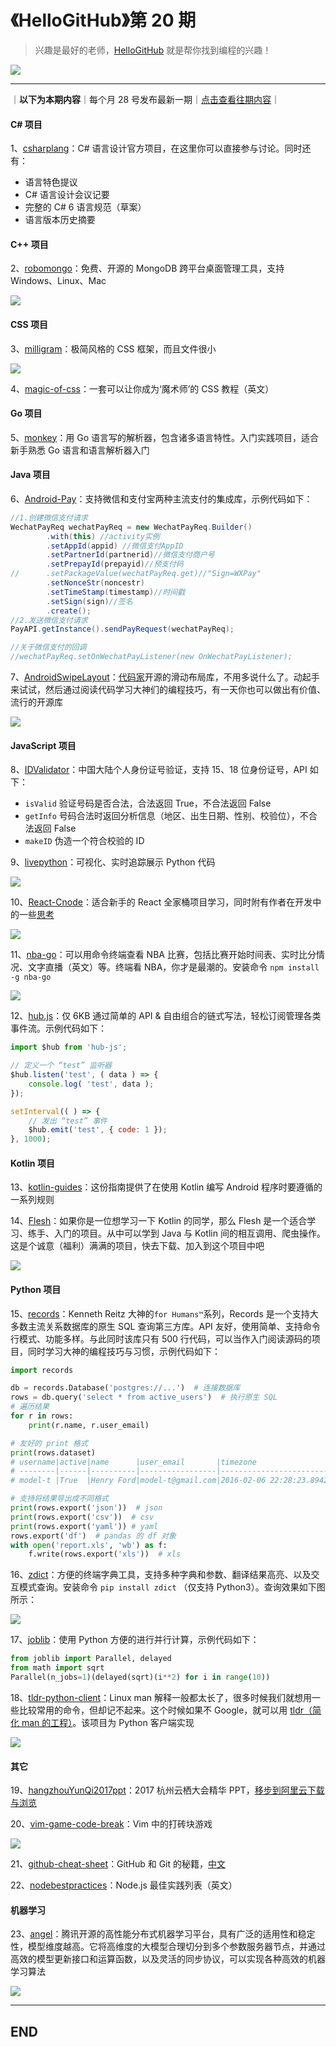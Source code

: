 # 《HelloGitHub》第 20 期
>兴趣是最好的老师，<a target="\_blank" href="https://hellogithub.com">HelloGitHub</a> 就是帮你找到编程的兴趣！

![](/volume01/img/hello-github.jpg)

---
｜**以下为本期内容**｜每个月 28 号发布最新一期｜<a target="\_blank" href="https://github.com/521xueweihan/HelloGitHub#往期回顾">点击查看往期内容</a>｜

#### C# 项目
1、[csharplang](https://github.com/dotnet/csharplang)：C# 语言设计官方项目，在这里你可以直接参与讨论。同时还有：
- 语言特色提议
- C# 语言设计会议记要
- 完整的 C# 6 语言规范（草案）
- 语言版本历史摘要

#### C++ 项目
2、[robomongo](https://github.com/Studio3T/robomongo)：免费、开源的 MongoDB 跨平台桌面管理工具，支持 Windows、Linux、Mac

![](/volume20/img/robomongo-show-min.png)

#### CSS 项目
3、[milligram](https://github.com/milligram/milligram)：极简风格的 CSS 框架，而且文件很小

![](/volume20/img/milligram-show-min.png)

4、[magic-of-css](https://github.com/adamschwartz/magic-of-css)：一套可以让你成为‘魔术师’的 CSS 教程（英文）

#### Go 项目
5、[monkey](https://github.com/haifenghuang/monkey)：用 Go 语言写的解析器，包含诸多语言特性。入门实践项目，适合新手熟悉 Go 语言和语言解析器入门

#### Java 项目
6、[Android-Pay](https://github.com/mayubao/Android-Pay)：支持微信和支付宝两种主流支付的集成库，示例代码如下：
```java
//1.创建微信支付请求
WechatPayReq wechatPayReq = new WechatPayReq.Builder()
        .with(this) //activity实例
        .setAppId(appid) //微信支付AppID
        .setPartnerId(partnerid)//微信支付商户号
        .setPrepayId(prepayid)//预支付码
//      .setPackageValue(wechatPayReq.get)//"Sign=WXPay"
        .setNonceStr(noncestr)
        .setTimeStamp(timestamp)//时间戳
        .setSign(sign)//签名
        .create();
//2.发送微信支付请求
PayAPI.getInstance().sendPayRequest(wechatPayReq);

//关于微信支付的回调
//wechatPayReq.setOnWechatPayListener(new OnWechatPayListener);
```

7、[AndroidSwipeLayout](https://github.com/daimajia/AndroidSwipeLayout)：[代码家](https://github.com/daimajia)开源的滑动布局库，不用多说什么了。动起手来试试，然后通过阅读代码学习大神们的编程技巧，有一天你也可以做出有价值、流行的开源库

![](/volume20/img/AndroidSwipeLayout.gif)

#### JavaScript 项目
8、[IDValidator](https://github.com/mc-zone/IDValidator)：中国大陆个人身份证号验证，支持 15、18 位身份证号，API 如下：
- `isValid` 验证号码是否合法，合法返回 True，不合法返回 False
- `getInfo` 号码合法时返回分析信息（地区、出生日期、性别、校验位），不合法返回 False
- `makeID` 伪造一个符合校验的 ID

9、[livepython](https://github.com/agermanidis/livepython)：可视化、实时追踪展示 Python 代码

![](/volume20/img/livepython.gif)

10、[React-Cnode](https://github.com/Juliiii/React-Cnode)：适合新手的 React 全家桶项目学习，同时附有作者在开发中的一些[思考](http://www.jianshu.com/p/43c604177c08)

![](/volume20/img/React-Cnode.gif)

11、[nba-go](https://github.com/xxhomey19/nba-go)：可以用命令终端查看 NBA 比赛，包括比赛开始时间表、实时比分情况、文字直播（英文）等。终端看 NBA，你才是最潮的。安装命令 `npm install -g nba-go`

![](/volume20/img/nba-go-show-min.png)

12、[hub.js](https://github.com/yyued/hub.js)：仅 6KB 通过简单的 API & 自由组合的链式写法，轻松订阅管理各类事件流。示例代码如下：
```javascript
import $hub from 'hub-js';

// 定义一个 “test” 监听器
$hub.listen('test', ( data ) => {
    console.log( 'test', data );
});

setInterval(( ) => {
    // 发出 “test” 事件
    $hub.emit('test', { code: 1 });
}, 1000);
```

#### Kotlin 项目
13、[kotlin-guides](https://github.com/android/kotlin-guides)：这份指南提供了在使用 Kotlin 编写 Android 程序时要遵循的一系列规则

14、[Flesh](https://github.com/Kerr1Gan/Flesh)：如果你是一位想学习一下 Kotlin 的同学，那么 Flesh 是一个适合学习、练手、入门的项目。从中可以学到 Java 与 Kotlin 间的相互调用、爬虫操作。这是个诚意（福利）满满的项目，快去下载、加入到这个项目中吧

![](/volume20/img/Flesh.gif)

#### Python 项目
15、[records](https://github.com/kennethreitz/records)：Kenneth Reitz 大神的`for Humans™`系列，Records 是一个支持大多数主流关系数据库的原生 SQL 查询第三方库。API 友好，使用简单、支持命令行模式、功能多样。与此同时该库只有 500 行代码，可以当作入门阅读源码的项目，同时学习大神的编程技巧与习惯，示例代码如下：
```python
import records

db = records.Database('postgres://...')  # 连接数据库
rows = db.query('select * from active_users')  # 执行原生 SQL
# 遍历结果
for r in rows:
    print(r.name, r.user_email)

# 友好的 print 格式
print(rows.dataset)
# username|active|name      |user_email       |timezone
# --------|------|----------|-----------------|--------------------------
# model-t |True  |Henry Ford|model-t@gmail.com|2016-02-06 22:28:23.894202

# 支持将结果导出成不同格式
print(rows.export('json'))  # json
print(rows.export('csv'))  # csv
print(rows.export('yaml')) # yaml
rows.export('df')  # pandas 的 df 对象
with open('report.xls', 'wb') as f:
    f.write(rows.export('xls'))  # xls
```

16、[zdict](https://github.com/zdict/zdict)：方便的终端字典工具，支持多种字典和参数、翻译结果高亮、以及交互模式查询。安装命令 `pip install zdict` （仅支持 Python3）。查询效果如下图所示：

![](/volume20/img/zdict-show-min.png)

17、[joblib](https://github.com/joblib/joblib)：使用 Python 方便的进行并行计算，示例代码如下：
```python
from joblib import Parallel, delayed
from math import sqrt
Parallel(n_jobs=1)(delayed(sqrt)(i**2) for i in range(10))
```

18、[tldr-python-client](https://github.com/tldr-pages/tldr-python-client)：Linux man 解释一般都太长了，很多时候我们就想用一些比较常用的命令，但却记不起来。这个时候如果不 Google，就可以用 [tldr（简化 man 的工程）](https://github.com/tldr-pages/tldr)。该项目为 Python 客户端实现

![](/volume20/img/tldr-show-min.png)

#### 其它
19、[hangzhouYunQi2017ppt](https://github.com/Alibaba-Technology/hangzhouYunQi2017ppt)：2017 杭州云栖大会精华 PPT，[移步到阿里云下载与浏览](https://yq.aliyun.com/articles/231065)

20、[vim-game-code-break](https://github.com/johngrib/vim-game-code-break)：Vim 中的打砖块游戏

![](/volume20/img/vim-game-code-break.gif)

21、[github-cheat-sheet](https://github.com/tiimgreen/github-cheat-sheet)：GitHub 和 Git 的秘籍，[中文](https://github.com/tiimgreen/github-cheat-sheet/blob/master/README.zh-cn.md)

22、[nodebestpractices](https://github.com/i0natan/nodebestpractices)：Node.js 最佳实践列表（英文）

#### 机器学习
23、[angel](https://github.com/Tencent/angel)：腾讯开源的高性能分布式机器学习平台，具有广泛的适用性和稳定性，模型维度越高。它将高维度的大模型合理切分到多个参数服务器节点，并通过高效的模型更新接口和运算函数，以及灵活的同步协议，可以实现各种高效的机器学习算法

![](/volume20/img/angel-show-min.png)



---

## END
